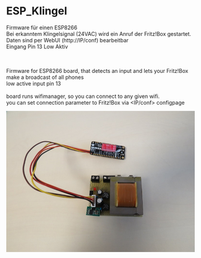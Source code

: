 # ESP_Klingel

Firmware für einen ESP8266<br>
Bei erkanntem Klingelsignal (24VAC) wird ein Anruf der Fritz!Box gestartet.<br>
Daten sind per WebUI (http://IP/conf) bearbeitbar<br>
Eingang Pin 13 Low Aktiv<br>
<br>
<br>

Firmware for ESP8266 board, that detects an input and lets your Fritz!Box make a broadcast of all phones<br>
low active input pin 13<br>
<br>
board runs wifimanager, so you can connect to any given wifi.<br>
you can set connection parameter to Fritz!Box via <IP/conf> configpage<br>



<img src=images/ESPmodul01.png>
